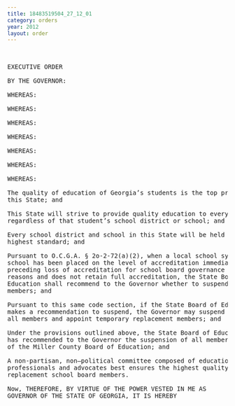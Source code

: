 ```yaml
---
title: 18483519504_27_12_01
category: orders
year: 2012
layout: order
---
```


<pre> 

EXECUTIVE ORDER

BY THE GOVERNOR:

WHEREAS:

WHEREAS:

WHEREAS:

WHEREAS:

WHEREAS:

WHEREAS:

WHEREAS:

The quality of education of Georgia’s students is the top priority of
this State; and

This State will strive to provide quality education to every student
regardless of that student’s school district or school; and

Every school district and school in this State will be held to the
highest standard; and

Pursuant to O.C.G.A. § 2o-2-72(a)(2), when a local school system or
school has been placed on the level of accreditation immediately
preceding loss of accreditation for school board governance related
reasons and does not retain full accreditation, the State Board of
Education shall recommend to the Governor whether to suspend all
members; and

Pursuant to this same code section, if the State Board of Education
makes a recommendation to suspend, the Governor may suspend
all members and appoint temporary replacement members; and

Under the provisions outlined above, the State Board of Education
has recommended to the Governor the suspension of all members
of the Miller County Board of Education; and

A non-partisan, non—political committee composed of education
professionals and advocates best ensures the highest quality of
replacement school board members.

Now, THEREFORE, BY VIRTUE OF THE POWER VESTED IN ME AS
GOVERNOR OF THE STATE OF GEORGIA, IT IS HEREBY

</pre>

